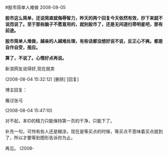 #股市简单人难做
2008-08-05



**股市这么简单，还说简直就侮辱智力，昨天的两个回复今天依然有效，抄下来就不说而说了。至于那些脑子不愿意用的，就别股市了，还是无间道扫帚明星吧，那有前途。**

**股市简单人难做，越亲的人越难处理，有些话都没想好说不说，反正心不爽。都是自作自受，报应。**

**算了，不说了。心情好点再说。**
 

  

  

新浪网友说得好,现在就卖  

(2008-08-04 15:32:12) [删除] [回复]   


博主回复：  

雁过张弓

(2008-08-04 15:47:10)

 







对不起，本ID的精力只能保持第一页的干净，只能下了。  

  

补充一句，可怜有些人还是糊涂，现在是等买点的时候，等买点不意味着买点就到了，所以才要等到图形告诉你为止。  

  

再见。
(2008-